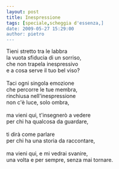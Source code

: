 ```yaml
---
layout: post
title: Inespressione
tags: [speciale,scheggia d'essenza,]
date: 2009-05-27 15:29:00
author: pietro
---
```

Tieni stretto tra le labbra<br/>la vuota sfiducia di un sorriso,<br/>che non trapela inespressivo<br/>e a cosa serve il tuo bel viso?<br/><br/>Taci ogni singola emozione<br/>che percorre le tue membra,<br/>rinchiusa nell'inespressione<br/>non c'è luce, solo ombra,<br/><br/>ma vieni qui, t'insegnerò a vedere<br/>per chi ha qualcosa da guardare,<br/><br/>ti dirà come parlare<br/>per chi ha una storia da raccontare,<br/><br/>ma vieni qui, e mi vedrai svanire,<br/>una volta e per sempre, senza mai tornare.
